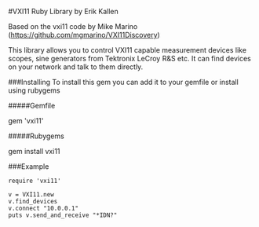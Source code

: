 #VXI11 Ruby Library by Erik Kallen

Based on the vxi11 code by Mike Marino (https://github.com/mgmarino/VXI11Discovery)

This library allows you to control VXI11 capable measurement devices like scopes, sine generators from Tektronix LeCroy R&S etc.
It can find devices on your network and talk to them directly.

###Installing
To install this gem you can add it to your gemfile or install using rubygems

#####Gemfile

gem 'vxi11'


#####Rubygems

gem install vxi11


###Example

    require 'vxi11'

    v = VXI11.new
    v.find_devices
    v.connect "10.0.0.1"
    puts v.send_and_receive "*IDN?"